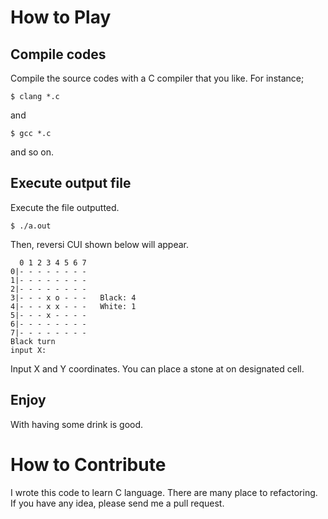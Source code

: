 
# How to Play
## Compile codes
Compile the source codes with a C compiler that you like.
For instance;
```
$ clang *.c
```
and
```
$ gcc *.c
```
and so on.

## Execute output file
Execute the file outputted.
```
$ ./a.out
```

Then, reversi CUI shown below will appear.

```
  0 1 2 3 4 5 6 7 
0|- - - - - - - - 
1|- - - - - - - - 
2|- - - - - - - - 
3|- - - x o - - - 	Black: 4
4|- - - x x - - - 	White: 1
5|- - - x - - - - 
6|- - - - - - - - 
7|- - - - - - - - 
Black turn
input X: 
```
Input X and Y coordinates.
You can place a stone at on designated cell. 

## Enjoy
With having some drink is good.

# How to Contribute
I wrote this code to learn C language.
There are many place to refactoring.
If you have any idea, please send me a pull request.
